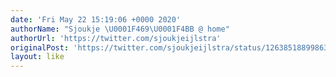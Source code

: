 ```yaml
---
date: 'Fri May 22 15:19:06 +0000 2020'
authorName: "Sjoukje \U0001F469‍\U0001F4BB @ home"
authorUrl: 'https://twitter.com/sjoukjeijlstra'
originalPost: 'https://twitter.com/sjoukjeijlstra/status/1263851889986351104'
layout: like
---
```

